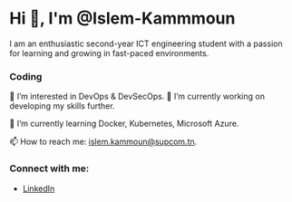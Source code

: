 # Hi 👋, I'm @Islem-Kammmoun

I am an enthusiastic second-year ICT engineering student with a passion for learning and growing in fast-paced environments.

### Coding
👀 I’m interested in DevOps & DevSecOps.
🔭 I’m currently working on developing my skills further.

🌱 I’m currently learning Docker, Kubernetes, Microsoft Azure.

📫 How to reach me: islem.kammoun@supcom.tn.


### Connect with me:
- [LinkedIn](https://www.linkedin.com/in/islem-kammoun-a3a6b9245/)

<!---### Languages and Tools:--->

<!---docker jenkins kubernetes azure promethus grafana linux cplusplus css3 figma git html5 javascript mongodb sql python flask sqlite --->

<!---
Islem-Kammmoun/Islem-Kammmoun is a ✨ special ✨ repository because its `README.md` (this file) appears on your GitHub profile.
You can click the Preview link to take a look at your changes.
--->
